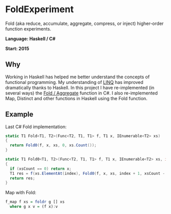 # FoldExperiment
Fold (aka reduce, accumulate, aggregate, compress, or inject) higher-order function experiments.

**Language: Haskell / C#**

**Start: 2015**

## Why
Working in Haskell has helped me better understand the concepts of functional programming. My understanding of [LINQ](https://en.wikipedia.org/wiki/Language_Integrated_Query) has improved dramatically thanks to Haskell. In this project I have re-implemented (in several ways) the [Fold / Aggregate](https://en.wikipedia.org/wiki/Fold_(higher-order_function)) function in C#. I also re-implemented Map, Distinct and other functions in Haskell using the Fold function.

## Example

Last C# Fold implementation:

```csharp
static T1 Fold<T1, T2>(Func<T2, T1, T1> f, T1 x, IEnumerable<T2> xs)
{
  return Fold0(f, x, xs, 0, xs.Count());
}

static T1 Fold0<T1, T2>(Func<T2, T1, T1> f, T1 x, IEnumerable<T2> xs, int index, int xsCount)
{
  if (xsCount == 0) return x;
  T1 res = f(xs.ElementAt(index), Fold0(f, x, xs, index + 1, xsCount - 1));
  return res;
}
```

Map with Fold:

```haskell
f_map f xs = foldr g [] xs
  where g x v = (f x):v
```